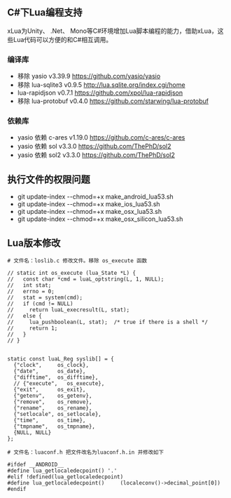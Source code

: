 ## C#下Lua编程支持
xLua为Unity、 .Net、 Mono等C#环境增加Lua脚本编程的能力，借助xLua，这些Lua代码可以方便的和C#相互调用。

### 编译库
* 移除 yasio v3.39.9 https://github.com/yasio/yasio
* 移除 lua-sqlite3 v0.9.5 http://lua.sqlite.org/index.cgi/home
* lua-rapidjson v0.7.1 https://github.com/xpol/lua-rapidjson
* 移除 lua-protobuf v0.4.0 https://github.com/starwing/lua-protobuf

### 依赖库
* yasio 依赖 c-ares v1.19.0 https://github.com/c-ares/c-ares
* yasio 依赖 sol v3.3.0 https://github.com/ThePhD/sol2
* yasio 依赖 sol2 v3.3.0 https://github.com/ThePhD/sol2

## 执行文件的权限问题
* git update-index --chmod=+x make_android_lua53.sh
* git update-index --chmod=+x make_ios_lua53.sh
* git update-index --chmod=+x make_osx_lua53.sh
* git update-index --chmod=+x make_osx_silicon_lua53.sh

## Lua版本修改
```
# 文件名：loslib.c 修改文件。移除 os_execute 函数

// static int os_execute (lua_State *L) {
//   const char *cmd = luaL_optstring(L, 1, NULL);
//   int stat;
//   errno = 0;
//   stat = system(cmd);
//   if (cmd != NULL)
//     return luaL_execresult(L, stat);
//   else {
//     lua_pushboolean(L, stat);  /* true if there is a shell */
//     return 1;
//   }
// }


static const luaL_Reg syslib[] = {
  {"clock",     os_clock},
  {"date",      os_date},
  {"difftime",  os_difftime},
  // {"execute",   os_execute},
  {"exit",      os_exit},
  {"getenv",    os_getenv},
  {"remove",    os_remove},
  {"rename",    os_rename},
  {"setlocale", os_setlocale},
  {"time",      os_time},
  {"tmpname",   os_tmpname},
  {NULL, NULL}
};
```


```
# 文件名：luaconf.h 把文件改名为luaconf.h.in 并修改如下

#ifdef __ANDROID__
#define lua_getlocaledecpoint() '.'
#elif !defined(lua_getlocaledecpoint)
#define lua_getlocaledecpoint()		(localeconv()->decimal_point[0])
#endif
```